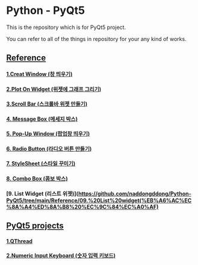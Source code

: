 # Python - PyQt5

This is the repository which is for PyQt5 project.

You can refer to all of the things in repository for your any kind of works.

## [Reference](https://github.com/naddongddong/Python-PyQt5/tree/main/Reference)

#### [1.Creat Window (창 띄우기)](https://github.com/naddongddong/Python-PyQt5/tree/main/Reference/01.Create%20Window)
#### [2.Plot On Widget (위젯에 그래프 그리기)](https://github.com/naddongddong/Python-PyQt5/tree/main/Reference/02.Plot%20On%20Widget)
#### [3.Scroll Bar (스크롤바 위젯 만들기)](https://github.com/naddongddong/Python-PyQt5/tree/main/Reference/03.Scroll%20Bar)
#### [4. Message Box (메세지 박스)](https://github.com/naddongddong/Python-PyQt5/tree/main/Reference/04.Message%20Box)
#### [5. Pop-Up Window (팝업창 띄우기)](https://github.com/naddongddong/Python-PyQt5/tree/main/Reference/05.%20Pop-Up%20Window)
#### [6. Radio Button (라디오 버튼 만들기)](https://github.com/naddongddong/Python-PyQt5/tree/main/Reference/06.%20Radio%20Button)
#### [7. StyleSheet (스타일 꾸미기)](https://github.com/naddongddong/Python-PyQt5/tree/main/Reference/07.StyleSheet)
#### [8. Combo Box (콤보 박스)](https://github.com/naddongddong/Python-PyQt5/tree/main/Reference/08.%20Combo%20Box)
#### [9. List Widget (리스트 위젯)](https://github.com/naddongddong/Python-PyQt5/tree/main/Reference/09.%20List%20widget(%EB%A6%AC%EC%8A%A4%ED%8A%B8%20%EC%9C%84%EC%A0%AF)

## [PyQt5 projects](https://github.com/naddongddong/Python-PyQt5/tree/main/project)

#### [1.QThread](https://github.com/naddongddong/Python-PyQt5/tree/main/project/01.QThread)
#### [2.Numeric Input Keyboard (숫자 입력 키보드)](https://github.com/naddongddong/Python-PyQt5/tree/main/project/02.Number%20Input%20GUI)
